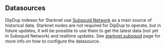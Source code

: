 <!-- markdownlint-disable first-line-h1 -->
## Datasources

DipDup indexes for Starknet use [Subsquid Network](https://docs.subsquid.io/subsquid-network/overview/) as a main source of historical data. Starknet nodes are not required for DipDup to operate, but in future updates, it will be possible to use them to get the latest data (not yet in Subsquid Network) and realtime updates. See [starknet.subsquid](../3.datasources/4.starknet_subsquid.md) page for more info on how to configure the datasource.

